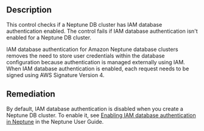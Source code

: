 ## Description

This control checks if a Neptune DB cluster has IAM database authentication enabled. The control fails if IAM database authentication isn't enabled for a Neptune DB cluster.

IAM database authentication for Amazon Neptune database clusters removes the need to store user credentials within the database configuration because authentication is managed externally using IAM. When IAM database authentication is enabled, each request needs to be signed using AWS Signature Version 4.

## Remediation

By default, IAM database authentication is disabled when you create a Neptune DB cluster. To enable it, see [Enabling IAM database authentication in Neptune](https://docs.aws.amazon.com/neptune/latest/userguide/iam-auth-enable.html) in the Neptune User Guide.